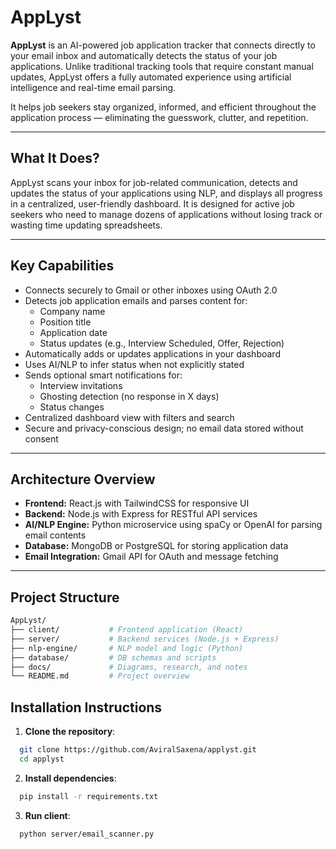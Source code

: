 # AppLyst

**AppLyst** is an AI-powered job application tracker that connects directly to your email inbox and automatically detects the status of your job applications. Unlike traditional tracking tools that require constant manual updates, AppLyst offers a fully automated experience using artificial intelligence and real-time email parsing.

It helps job seekers stay organized, informed, and efficient throughout the application process — eliminating the guesswork, clutter, and repetition.

---
## What It Does? 

AppLyst scans your inbox for job-related communication, detects and updates the status of your applications using NLP, and displays all progress in a centralized, user-friendly dashboard. It is designed for active job seekers who need to manage dozens of applications without losing track or wasting time updating spreadsheets.

---

## Key Capabilities

- Connects securely to Gmail or other inboxes using OAuth 2.0
- Detects job application emails and parses content for:
  - Company name
  - Position title
  - Application date
  - Status updates (e.g., Interview Scheduled, Offer, Rejection)
- Automatically adds or updates applications in your dashboard
- Uses AI/NLP to infer status when not explicitly stated
- Sends optional smart notifications for:
  - Interview invitations
  - Ghosting detection (no response in X days)
  - Status changes
- Centralized dashboard view with filters and search
- Secure and privacy-conscious design; no email data stored without consent

---

## Architecture Overview

- **Frontend:** React.js with TailwindCSS for responsive UI
- **Backend:** Node.js with Express for RESTful API services
- **AI/NLP Engine:** Python microservice using spaCy or OpenAI for parsing email contents
- **Database:** MongoDB or PostgreSQL for storing application data
- **Email Integration:** Gmail API for OAuth and message fetching

---

## Project Structure

```bash
AppLyst/
├── client/           # Frontend application (React)
├── server/           # Backend services (Node.js + Express)
├── nlp-engine/       # NLP model and logic (Python)
├── database/         # DB schemas and scripts
├── docs/             # Diagrams, research, and notes
└── README.md         # Project overview
```

## Installation Instructions

1. **Clone the repository**:
  ```bash
    git clone https://github.com/AviralSaxena/applyst.git
    cd applyst
  ```
2. **Install dependencies**:
  ```bash
    pip install -r requirements.txt
  ```

3. **Run client**:
  ```bash
    python server/email_scanner.py
  ```

